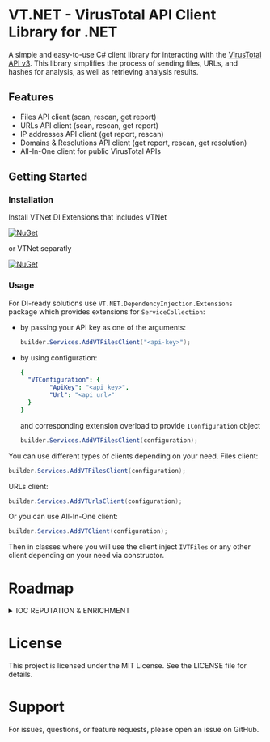 # VT.NET - VirusTotal API Client Library for .NET

A simple and easy-to-use C# client library for interacting with the [VirusTotal API v3](https://www.virustotal.com/reference/overview). This library simplifies the process of sending files, URLs, and hashes for analysis, as well as retrieving analysis results.

## Features

- Files API client (scan, rescan, get report)
- URLs API client (scan, rescan, get report)
- IP addresses API client (get report, rescan)
- Domains & Resolutions API client (get report, rescan, get resolution)
- All-In-One client for public VirusTotal APIs

## Getting Started

### Installation

Install VTNet DI Extensions that includes VTNet

[![NuGet](https://img.shields.io/nuget/v/VTNet.DependencyInjection.Extensions.svg?style=flat-square&label=nuget)](https://www.nuget.org/packages/VTNet.DependencyInjection.Extensions/)

or VTNet separatly

[![NuGet](https://img.shields.io/nuget/v/VTNet.svg?style=flat-square&label=nuget)](https://www.nuget.org/packages/VTNet/)

### Usage

For DI-ready solutions use `VT.NET.DependencyInjection.Extensions` package which provides extensions for `ServiceCollection`:
- by passing your API key as one of the arguments:
	```csharp
	builder.Services.AddVTFilesClient("<api-key>");
	```
- by using configuration:

	```yaml
	{
	  "VTConfiguration": {
		    "ApiKey": "<api key>",
		    "Url": "<api url>"
	  }
	}
	```
	and corresponding extension overload to provide `IConfiguration` object
	```csharp
	builder.Services.AddVTFilesClient(configuration);
	```
You can use different types of clients depending on your need.
Files client:
```csharp
builder.Services.AddVTFilesClient(configuration);
```
 URLs client:
```csharp
builder.Services.AddVTUrlsClient(configuration);
```

 Or you can use All-In-One client:
```csharp
builder.Services.AddVTClient(configuration);
```

Then in classes where you will use the client inject `IVTFiles` or any other client depending on your need via constructor.

# Roadmap

<details>
<summary>IOC REPUTATION & ENRICHMENT</summary>


<details>

<summary>IP addresses</summary>

- [x] IP addresses
  - [x] Get an IP address report
  - [x] Request an IP address rescan (re-analyze)
  - [x] Get comments on an IP address
  - [x] Add a comment to an IP address
  - [x] Get objects related to an IP address
  - [x] Get object descriptors related to an IP address
  - [x] Get votes on an IP address
  - [x] Add a vote to an IP address

</details>

<details>
<summary>Domains & Resolutions</summary>
	
- [x] Domains & Resolutions
  - [x] Get a domain report
  - [x] Get comments on a domain
  - [x] Add a comment to a domain
  - [x] Get objects related to a domain
  - [x] Get object descriptors related to a domain
  - [x] Get a DNS resolution object
  - [x] Get votes on a domain
  - [x] Add a vote to a domain
</details>

<details>
<summary>Files</summary>
	
- [ ] Files
  - [x] Upload a file
  - [x] Get a file report
  - [x] Request a file rescan (re-analyze)
  - [ ] Get a file’s download URL
  - [ ] Download a file
  - [x] Get comments on a file
  - [x] Add a comment to a file
  - [x] Get objects related to a file
  - [x] Get object descriptors related to a file
  - [ ] Get a crowdsourced Sigma rule object
  - [ ] Get a crowdsourced YARA ruleset
  - [x] Get votes on a file
  - [x] Add a vote on a file
</details>

<details>
<summary>File Behaviours</summary>
	
- [ ] File Behaviours
  - [ ] Get a summary of all behavior reports for a file
  - [ ] Get a summary of all MITRE ATT&CK techniques observed in a file
  - [ ] Get all behavior reports for a file 
  - [ ] Get a file behavior report from a sandbox
  - [ ] Get objects related to a behaviour report
  - [ ] Get object descriptors related to a behaviour report
  - [ ] Get a detailed HTML behaviour report
  - [ ] Get the EVTX file generated during a file’s behavior analysis
  - [ ] Get the PCAP file generated during a file’s behavior analysis
  - [ ] Get the memdump file generated during a file’s behavior analysis
</details>

<details>
<summary>URLs</summary>
	
- [x] URLs
  - [x] Scan URL
  - [x] Get a URL analysis report
  - [x] Request a URL rescan (re-analyze)
  - [x] Get comments on a URL
  - [x] Add a comment on a URL
  - [x] Get objects related to a URL
  - [x] Get object descriptors related to a URL
  - [x] Get votes on a URL
  - [x] Add a vote to a URL
</details>

<details>
<summary>Comments</summary>
	
- [ ] Comments
  - [x] Get latest comments
  - [x] Get a comment object
  - [x] Delete a comment
  - [ ] Get objects related to a comment
  - [ ] Get object descriptors related to a comment
  - [ ] Add a vote to a commentp
</details>

<details>
<summary>Analyses, Submissions & Operations</summary>
	
- [ ] Analyses, Submissions & Operations
  - [x] Get a URL / file analysis
  - [x] Get objects related to an analysis
  - [x] Get object descriptors related to an analysis
  - [ ] Get a submission object
  - [ ] Get an operation object
</details>


<details>
<summary>Attack Tactics</summary>
	
- [ ] Attack Tactics
  - [ ] Get an attack tactic object
  - [ ] Get objects related to an attack tactic
  - [ ] Get object descriptors related to an attack tactic
</details>

<details>
<summary>Attack Techniques</summary>
	
- [ ] Attack Techniques
  - [ ] Get an attack technique object
  - [ ] Get objects related to an attack technique
  - [ ] Get object descriptors related to an attack technique
</details>

<details>
<summary>Popular Threat Categories</summary>
	
- [ ] Popular Threat Categories
  - [ ] Get a list of popular threat categories
</details>
</details>


# License

This project is licensed under the MIT License. See the LICENSE file for details.

# Support

For issues, questions, or feature requests, please open an issue on GitHub.
